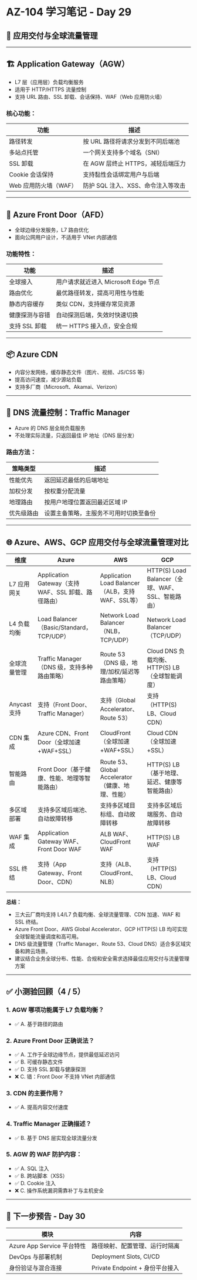 # AZ-104 学习笔记 - Day 29

## 🚦 应用交付与全球流量管理

---

## 🏗️ Application Gateway（AGW）

- L7 层（应用层）负载均衡服务
- 适用于 HTTP/HTTPS 流量控制
- 支持 URL 路由、SSL 卸载、会话保持、WAF（Web 应用防火墙）

### 核心功能：

| 功能           | 描述 |
|----------------|------|
| 路径转发       | 按 URL 路径将请求分发到不同后端池 |
| 多站点托管     | 一个网关支持多个域名（SNI） |
| SSL 卸载       | 在 AGW 层终止 HTTPS，减轻后端压力 |
| Cookie 会话保持 | 支持黏性会话绑定用户与后端 |
| Web 应用防火墙（WAF） | 防护 SQL 注入、XSS、命令注入等攻击 |

---

## 🚀 Azure Front Door（AFD）

- 全球边缘分发服务，L7 路由优化
- 面向公网用户设计，不适用于 VNet 内部通信

### 功能特性：

| 功能           | 描述 |
|----------------|------|
| 全球接入       | 用户请求就近进入 Microsoft Edge 节点 |
| 路由优化       | 最优路径转发，提高可用性与性能 |
| 静态内容缓存   | 类似 CDN，支持缓存常见资源 |
| 健康探测与容错 | 自动探测后端，失效时快速切换 |
| 支持 SSL 卸载 | 统一 HTTPS 接入点，安全合规 |

---

## 📦 Azure CDN

- 内容分发网络，缓存静态文件（图片、视频、JS/CSS 等）
- 提高访问速度，减少源站负载
- 支持多厂商（Microsoft、Akamai、Verizon）

---

## 🧭 DNS 流量控制：Traffic Manager

- Azure 的 DNS 层全局负载服务
- 不处理实际流量，只返回最佳 IP 地址（DNS 层分发）

### 路由方法：

| 策略类型     | 描述 |
|--------------|------|
| 性能优先      | 返回延迟最低的后端地址 |
| 加权分发      | 按权重分配流量 |
| 地理路由      | 按用户地理位置返回最近区域 IP |
| 优先级路由    | 设置主备策略，主服务不可用时切换至备份 |
---

## 🌐 Azure、AWS、GCP 应用交付与全球流量管理对比

| 维度               | Azure                                              | AWS                                              | GCP                                              |
|--------------------|----------------------------------------------------|--------------------------------------------------|--------------------------------------------------|
| L7 应用网关        | Application Gateway（支持 WAF、SSL 卸载、路径路由）| Application Load Balancer（ALB，支持WAF、SSL等）  | HTTP(S) Load Balancer（全球、WAF、SSL、智能路由） |
| L4 负载均衡        | Load Balancer（Basic/Standard，TCP/UDP）           | Network Load Balancer（NLB，TCP/UDP）             | Network Load Balancer（TCP/UDP）                  |
| 全球流量管理       | Traffic Manager（DNS 级，支持多种路由策略）        | Route 53（DNS 级，地理/加权/延迟等路由策略）      | Cloud DNS 负载均衡、HTTP(S) LB（全球智能调度）    |
| Anycast 支持       | 支持（Front Door、Traffic Manager）                | 支持（Global Accelerator、Route 53）              | 支持（HTTP(S) LB、Cloud CDN）                     |
| CDN 集成           | Azure CDN、Front Door（全球加速+WAF+SSL）          | CloudFront（全球加速+WAF+SSL）                    | Cloud CDN（全球加速+SSL）                         |
| 智能路由           | Front Door（基于健康、性能、地理等智能路由）        | Route 53、Global Accelerator（健康、地理、性能）  | HTTP(S) LB（基于地理、延迟、健康等智能路由）      |
| 多区域部署         | 支持多区域后端池、自动故障转移                    | 支持多区域目标组、自动故障转移                    | 支持多区域后端服务、自动故障转移                  |
| WAF 集成           | Application Gateway WAF、Front Door WAF            | ALB WAF、CloudFront WAF                          | HTTP(S) LB WAF                                   |
| SSL 终结           | 支持（App Gateway、Front Door、CDN）               | 支持（ALB、CloudFront、NLB）                      | 支持（HTTP(S) LB、Cloud CDN）                     |

**总结：**
- 三大云厂商均支持 L4/L7 负载均衡、全球流量管理、CDN 加速、WAF 和 SSL 终结。
- Azure Front Door、AWS Global Accelerator、GCP HTTP(S) LB 均可实现全球智能流量调度和高可用。
- DNS 级流量管理（Traffic Manager、Route 53、Cloud DNS）适合多区域灾备和跨云场景。
- 建议结合业务全球分布、性能、合规和安全需求选择最佳应用交付与流量管理方案
---

## ✅ 小测验回顾（4 / 5）

### 1. AGW 哪项功能属于 L7 负载均衡？
- ✅ A. 基于路径的路由

### 2. Azure Front Door 正确说法？
- ✅ A. 工作于全球边缘节点，提供最低延迟访问  
- ✅ B. 可缓存静态文件  
- ✅ D. 支持 SSL 卸载与健康探测  
- ❌ C. 错：Front Door 不支持 VNet 内部通信

### 3. CDN 的主要作用？
- ✅ A. 提高内容交付速度

### 4. Traffic Manager 正确描述？
- ✅ B. 基于 DNS 层实现全球流量分发

### 5. AGW 的 WAF 防护内容：
- ✅ A. SQL 注入  
- ✅ B. 跨站脚本（XSS）  
- ✅ D. Cookie 注入  
- ❌ C. 操作系统漏洞需靠补丁与主机安全

---

## 📅 下一步预告 - Day 30

| 模块                       | 内容 |
|----------------------------|------|
| Azure App Service 平台特性 | 路径映射、配置管理、运行时隔离 |
| DevOps 与部署机制         | Deployment Slots, CI/CD |
| 身份验证与混合连接         | Private Endpoint + 身份平台接入 |
